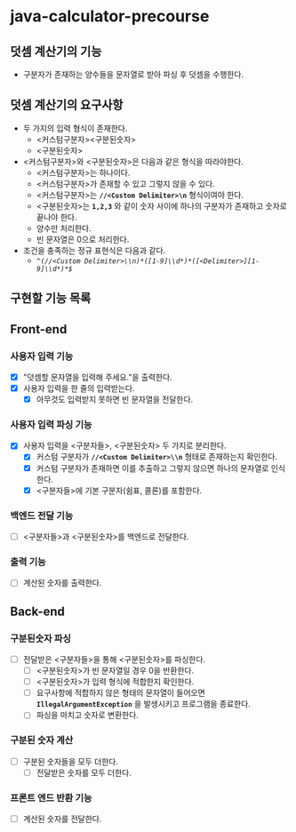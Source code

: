 # java-calculator-precourse

## 덧셈 계산기의 기능

- 구분자가 존재하는 양수들을 문자열로 받아 파싱 후 덧셈을 수행한다.

## 덧셈 계산기의 요구사항

- 두 가지의 입력 형식이 존재한다.
    - <커스텀구분자><구분된숫자>
    - <구분된숫자>
- <커스텀구분자>와 <구분된숫자>은 다음과 같은 형식을 따라야한다.
    - <커스텀구분자>는 하나이다.
    - <커스텀구분자>가 존재할 수 있고 그렇지 않을 수 있다.
    - <커스텀구분자>는 **`//<Custom Delimiter>\n`** 형식이여야 한다.
    - <구분된숫자>는 **`1,2,3`** 와 같이 숫자 사이에 하나의 구분자가 존재하고 숫자로 끝나야 한다.
    - 양수만 처리한다.
    - 빈 문자열은 0으로 처리한다.
- 조건을 충족하는 정규 표현식은 다음과 같다.
    - *`^(//<Custom Delimiter>\\n)*([1-9]\\d*)*([<Delimiter>][1-9]\\d*)*$`* 

## 구현할 기능 목록

## Front-end

### 사용자 입력 기능

- [x]  "덧셈할 문자열을 입력해 주세요.”을 출력한다.
- [x]  사용자 입력을 한 줄의 입력받는다.
    - [x]  아무것도 입력받지 못하면 빈 문자열을 전달한다.

### 사용자 입력 파싱 기능

- [x]  사용자 입력을 <구분자들>, <구분된숫자> 두 가지로 분리한다.
    - [x]  커스텀 구분자가 **`//<Custom Delimiter>\\n`**  형태로 존재하는지 확인한다.
    - [x]  커스텀 구분자가 존재하면 이를 추출하고 그렇지 않으면 하나의 문자열로 인식한다.
    - [x]  <구분자들>에 기본 구분자(쉼표, 콜론)를 포함한다.

### 백엔드 전달 기능

- [ ]  <구분자들>과 <구분된숫자>를 백엔드로 전달한다.

### 출력 기능

- [ ]  계산된 숫자를 출력한다.

## Back-end

### 구분된숫자 파싱

- [ ]  전달받은 <구분자들>을 통해 <구분된숫자>를 파싱한다.
    - [ ]  <구분된숫자>가 빈 문자열일 경우 0을 반환한다.
    - [ ]  <구분된숫자>가 입력 형식에 적합한지 확인한다.
    - [ ]  요구사항에 적합하지 않은 형태의 문자열이 들어오면 **`IllegalArgumentException`** 을 발생시키고 프로그램을 종료한다.
    - [ ]  파싱을 마치고 숫자로 변환한다.

### 구분된 숫자 계산

- [ ]  구분된 숫자들을 모두 더한다.
    - [ ]  전달받은 숫자를 모두 더한다.

### 프론트 엔드 반환 기능

- [ ]  계산된 숫자를 전달한다.